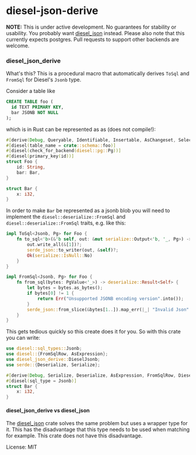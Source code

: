 # diesel-json-derive

__NOTE:__ This is under active development. No guarantees for stability or usability. You probably want [diesel_json](https://crates.io/crates/diesel_json) instead. Please also note that this currently expects postgres. Pull requests to support other backends are welcome.

### diesel_json_derive

What's this? This is a procedural macro that automatically derives `ToSql` and `FromSql` for Diesel's `Jsonb` type.

Consider a table like

```sql
CREATE TABLE foo (
  id TEXT PRIMARY KEY,
  bar JSONB NOT NULL
);
```

which is in Rust can be represented as as (does not compile!):

```rust
#[derive(Debug, Queryable, Identifiable, Insertable, AsChangeset, Selectable)]
#[diesel(table_name = crate::schema::foo)]
#[diesel(check_for_backend(diesel::pg::Pg))]
#[diesel(primary_key(id))]
struct Foo {
    id: String,
    bar: Bar,
}

struct Bar {
    x: i32,
}
```

In order to make `Bar` be represented as a jsonb blob you will need to implement the `diesel::deserialize::FromSql` and `diesel::deserialize::FromSql` traits, e.g. like this:

```rust
impl ToSql<Jsonb, Pg> for Foo {
    fn to_sql<'b>(&'b self, out: &mut serialize::Output<'b, '_, Pg>) -> serialize::Result {
        out.write_all(&[1])?;
        serde_json::to_writer(out, &self)?;
        Ok(serialize::IsNull::No)
    }
}

impl FromSql<Jsonb, Pg> for Foo {
    fn from_sql(bytes: PgValue<'_>) -> deserialize::Result<Self> {
        let bytes = bytes.as_bytes();
        if bytes[0] != 1 {
            return Err("Unsupported JSONB encoding version".into());
        }
        serde_json::from_slice(&bytes[1..]).map_err(|_| "Invalid Json".into())
    }
}

```

This gets tedious quickly so this create does it for you. So with this crate you can write:

```rust
use diesel::sql_types::Jsonb;
use diesel::{FromSqlRow, AsExpression};
use diesel_json_derive::DieselJsonb;
use serde::{Deserialize, Serialize};

#[derive(Debug, Serialize, Deserialize, AsExpression, FromSqlRow, DieselJsonb)]
#[diesel(sql_type = Jsonb)]
struct Bar {
    x: i32,
}
```

#### diesel_json_derive vs diesel_json

The [diesel_json](https://crates.io/crates/diesel_json) crate solves the
same problem but uses a wrapper type for it. This has the disadvantage that
this type needs to be used when matching for example. This crate does not
have this disadvantage.

License: MIT
